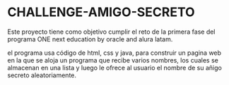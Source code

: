 # CHALLENGE-AMIGO-SECRETO
Este proyecto tiene como objetivo cumplir el reto de la primera fase del programa ONE next education by oracle and alura latam.

el programa usa código de html, css y java, para construir un pagina web en la que se aloja un programa que recibe varios nombres, los cuales se almacenan en una lista y luego le ofrece al usuario el nombre de su añigo secreto aleatoriamente.

